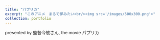 ```yaml
---
title: "パプリカ"
excerpt: "このアニメ　まるで夢みたい<br/><img src='/images/500x300.png'>"
collection: portfolio
---
```


presented by 監督今敏さん, the movie パプリカ
